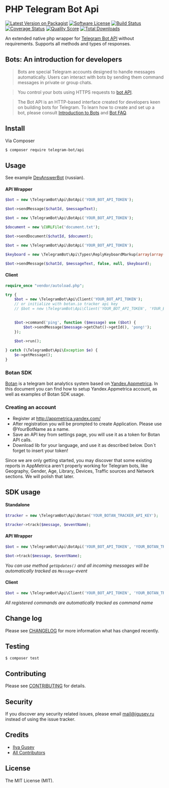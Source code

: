 # PHP Telegram Bot Api

[![Latest Version on Packagist](https://img.shields.io/packagist/v/telegram-bot/api.svg?style=flat-square)](https://packagist.org/packages/telegram-bot/api)
[![Software License](https://img.shields.io/badge/license-MIT-brightgreen.svg?style=flat-square)](LICENSE.md)
[![Build Status](https://img.shields.io/travis/TelegramBot/Api/master.svg?style=flat-square)](https://travis-ci.org/TelegramBot/Api)
[![Coverage Status](https://img.shields.io/scrutinizer/coverage/g/telegrambot/api.svg?style=flat-square)](https://scrutinizer-ci.com/g/telegrambot/api/code-structure)
[![Quality Score](https://img.shields.io/scrutinizer/g/telegrambot/api.svg?style=flat-square)](https://scrutinizer-ci.com/g/telegrambot/api)
[![Total Downloads](https://img.shields.io/packagist/dt/telegram-bot/api.svg?style=flat-square)](https://packagist.org/packages/telegram-bot/api)

An extended native php wrapper for [Telegram Bot API](https://core.telegram.org/bots/api) without requirements. Supports all methods and types of responses.

## Bots: An introduction for developers
>Bots are special Telegram accounts designed to handle messages automatically. Users can interact with bots by sending them command messages in private or group chats.

>You control your bots using HTTPS requests to [bot API](https://core.telegram.org/bots/api).

>The Bot API is an HTTP-based interface created for developers keen on building bots for Telegram.
To learn how to create and set up a bot, please consult [Introduction to Bots](https://core.telegram.org/bots) and [Bot FAQ](https://core.telegram.org/bots/faq).

## Install

Via Composer

``` bash
$ composer require telegram-bot/api
```

## Usage

See example [DevAnswerBot](https://github.com/TelegramBot/DevAnswerBot) (russian).

#### API Wrapper
``` php
$bot = new \TelegramBot\Api\BotApi('YOUR_BOT_API_TOKEN');

$bot->sendMessage($chatId, $messageText);
```

```php
$bot = new \TelegramBot\Api\BotApi('YOUR_BOT_API_TOKEN');

$document = new \CURLFile('document.txt');

$bot->sendDocument($chatId, $document);
```

```php
$bot = new \TelegramBot\Api\BotApi('YOUR_BOT_API_TOKEN');

$keyboard = new \TelegramBot\Api\Types\ReplyKeyboardMarkup(array(array("one", "two", "three")), true); // true for one-time keyboard

$bot->sendMessage($chatId, $messageText, false, null, $keyboard);
```

#### Client

```php
require_once "vendor/autoload.php";

try {
    $bot = new \TelegramBot\Api\Client('YOUR_BOT_API_TOKEN');
    // or initialize with botan.io tracker api key
    // $bot = new \TelegramBot\Api\Client('YOUR_BOT_API_TOKEN', 'YOUR_BOTAN_TRACKER_API_KEY');
    

    $bot->command('ping', function ($message) use ($bot) {
        $bot->sendMessage($message->getChat()->getId(), 'pong!');
    });
    
    $bot->run();

} catch (\TelegramBot\Api\Exception $e) {
    $e->getMessage();
}
```

### Botan SDK

[Botan](http://botan.io) is a telegram bot analytics system based on [Yandex.Appmetrica](http://appmetrica.yandex.com/).
In this document you can find how to setup Yandex.Appmetrica account, as well as examples of Botan SDK usage.

### Creating an account
 * Register at http://appmetrica.yandex.com/
 * After registration you will be prompted to create Application. Please use @YourBotName as a name.
 * Save an API key from settings page, you will use it as a token for Botan API calls.
 * Download lib for your language, and use it as described below. Don`t forget to insert your token!

Since we are only getting started, you may discover that some existing reports in AppMetriсa aren't properly working for Telegram bots, like Geography, Gender, Age, Library, Devices, Traffic sources and Network sections. We will polish that later.

## SDK usage

#### Standalone

```php
$tracker = new \TelegramBot\Api\Botan('YOUR_BOTAN_TRACKER_API_KEY');

$tracker->track($message, $eventName);
```

#### API Wrapper
```php
$bot = new \TelegramBot\Api\BotApi('YOUR_BOT_API_TOKEN', 'YOUR_BOTAN_TRACKER_API_KEY');

$bot->track($message, $eventName);
```

_You can use method `getUpdates()` and all incoming messages will be automatically tracked as `Message`-event_

#### Client
```php
$bot = new \TelegramBot\Api\Client('YOUR_BOT_API_TOKEN', 'YOUR_BOTAN_TRACKER_API_KEY');
```

_All registered commands are automatically tracked as command name_

## Change log

Please see [CHANGELOG](CHANGELOG.md) for more information what has changed recently.

## Testing

``` bash
$ composer test
```

## Contributing

Please see [CONTRIBUTING](CONTRIBUTING.md) for details.

## Security

If you discover any security related issues, please email mail@igusev.ru instead of using the issue tracker.

## Credits

- [Ilya Gusev](https://github.com/iGusev)
- [All Contributors](../../contributors)

## License

The MIT License (MIT). 
